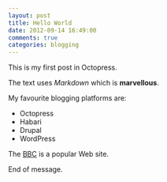 ```yaml
---
layout: post
title: Hello World
date: 2012-09-14 16:49:00
comments: true
categories: blogging
---
```

This is my first post in Octopress.

The text uses _Markdown_ which is **marvellous**.

My favourite blogging platforms are:

- Octopress
- Habari
- Drupal
- WordPress

The [BBC](http://bbc.co.uk) is a popular Web site.

End of message. 
